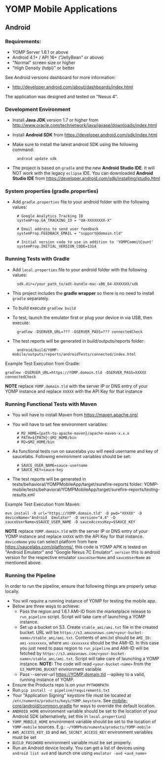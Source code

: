 # YOMP Mobile Applications #

## Android ##

### Requirements: ###

 - YOMP Server 1.6.1 or above
 - Android 4.1+ / API 16+ ("JellyBean" or above)
 - "Normal" screen size or higher
 - "High Density (hdpi)" or better

 See Android versions dashboard for more information:

  - http://developer.android.com/about/dashboards/index.html

The application was designed and tested on "Nexus 4".

### Development Environment ###

- Install **Java JDK** version 1.7 or higher from http://www.oracle.com/technetwork/java/javase/downloads/index.html
- Install **Android SDK** from https://developer.android.com/sdk/index.html
- Make sure to install the latest android SDK using the following command:

        android update sdk

- The project is based on `gradle` and the new **Android Studio IDE**. It will NOT work with the legacy `eclipse` IDE. You can downloaded **Android Studio IDE** from https://developer.android.com/sdk/installing/studio.html

### System properties (gradle.properties) ###

- Add `gradle.properties` file to your android folder with the following values:

        # Google Analytics Tracking ID
        systemProp.GA_TRACKING_ID = "UA-XXXXXXXX-X"

        # Email address to send user feedback
        systemProp.FEEDBACK_EMAIL = "support@domain.tld"

        # Initial version code to use in addition to 'YOMPCommitCount'
        systemProp.INITIAL_VERSION_CODE=1314

### Running Tests with Gradle ###

- Add ```local.properties``` file to your android folder with the following values:

        sdk.dir=/your_path_to/adt-bundle-mac-x86_64-XXXXXXX/sdk

- This project includes the __gradle wrapper__ so there is no need to install `gradle` separately.
- To build execute ```gradlew build```
- To test, launch the  emulator first or plug your device in via USB, then execute:

        gradlew -DSERVER_URL=??? -DSERVER_PASS=??? connectedCheck

- The test reports will be generated in build/outputs/reports folder:

        android/build/YOMP-mobile/outputs/reports/androidTests/connected/index.html

Example Test Execution from Gradle:

    gradlew -DSERVER_URL=https://YOMP.domain.tld -DSERVER_PASS=XXXXX connectedCheck

**NOTE** replace `YOMP.domain.tld` with the server IP or DNS entry of your YOMP instance and replace `XXXXX` with the API Key for that instance

### Running Functional Tests with Maven ###

- You will have to install Maven from https://maven.apache.org/
- You will have to set few environment variables:

        # M2_HOME={path-to-apache-maven}/apache-maven-x.x.x
        # PATH=${PATH}:$M2_HOME/bin
        # M2=$M2_HOME/bin

- As functional tests run on saucelabs you will need username and key of saucelabs.
    Following environment variables should be set:

        # SAUCE_USER_NAME=sauce-username
        # SAUCE_KEY=sauce-key

- The test reports will be generated in  tests/behavioral/YOMPMobileApp/target/surefire-reports folder:
        YOMP-mobile/tests/behavioral/YOMPMobileApp/target/surefire-reports/testng-results.xml

Example Test Execution from Maven:

    mvn install -D url="https://YOMP.domain.tld" -D pwd="XXXXX" -D deviceName="Android  Emulator" -D version="4.4" -D sauceUserName=$SAUCE_USER_NAME -D sauceAccessKey=$SAUCE_KEY

 **NOTE**  replace `YOMP.domain.tld` with the server IP or DNS entry of your YOMP instance and replace `XXXXX` with the API Key for that instance.
`deviceName` you can select platform from here https://saucelabs.com/platforms/, this code is YOMP APK is tested on "Android Emulator" and "Google Nexus 7C Emulator".
`version` this is android version for the respective emulator
`sauceUserName` and `sauceUserName` as mentioned above.


### Running the Pipeline ###

In order to run the pipeline, ensure that following things are properly setup locally.

- You will require a running instance of YOMP for testing the mobile app.
- Below are three ways to achieve:
    - Pass the region and 1.6.1 AMI-ID from the marketplace release to `run_pipeline` script. Script will take care of launching a YOMP instance.
    - Set up a bucket on S3. Create `stable_ami/ami.txt` file in the created bucket. URL will be `https://s3.amazonaws.com/<your-bucket-name>/stable_ami/ami.txt`. Contents of ami.txt should be `AMI_ID: ami-xxxxxxxx`, where `ami-xxxxxxxx` should be the
      AMI-ID. In this case you just need to pass region to `run_pipeline` and AMI-ID will be fetched by `https://s3.amazonaws.com/<your-bucket-name>/stable_ami/ami.txt`. Script will take care of launching a YOMP instance.
      **NOTE:** The code will read `<your-bucket-name>` from the `S3_MAPPING_BUCKET` environment variable
    - Pass --server-url https://YOMP.domain.tld --apikey <API> to a valid, running instance of YOMP.
- Ensure the Products repo is on your `PYTHONPATH`
- Run `pip install -r pipeline/requirements.txt`
- Your "Application Signing" keystore file must be located at `/etc/numenta/products/keys/YOMP.keystore`.
  See [mobile-core/android/common.gradle](../mobile-core/android/common.gradle) for ways to override the default location.
- `ANDROID_HOME` environment variable should be set to the location of your Android SDK (alternatively, set this in `local.properties`)
- `YOMP_MOBILE_HOME` environment variable should be set to the location of `YOMP-mobile` sources. E.g.: `~/YOMPhub/numenta/products/YOMP-mobile`
- `AWS_ACCESS_KEY_ID` and `AWS_SECRET_ACCESS_KEY` environment variables must be set
- `BUILD_PASSWORD` environment variable must be set properly.
- Run an Android device locally. You can get a list of devices using `android list avd` and launch one using `emulator -avd <avd_name>`